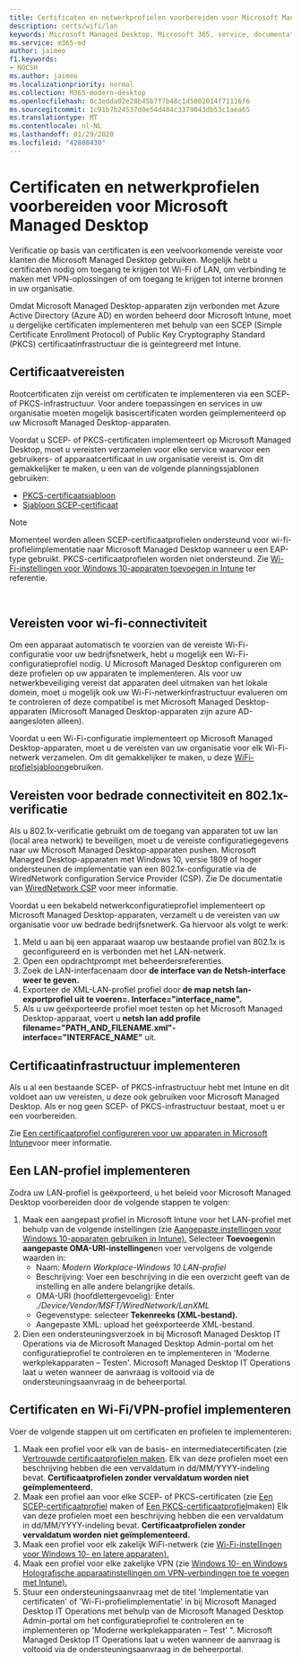 ```yaml
---
title: Certificaten en netwerkprofielen voorbereiden voor Microsoft Managed Desktop
description: certs/wifi/lan
keywords: Microsoft Managed Desktop, Microsoft 365, service, documentatie
ms.service: m365-md
author: jaimeo
f1.keywords:
- NOCSH
ms.author: jaimeo
ms.localizationpriority: normal
ms.collection: M365-modern-desktop
ms.openlocfilehash: 0c3edda92e28b45b7f7b48c1d5002014f71116f6
ms.sourcegitcommit: 1c91b7b24537d0e54d484c3379043db53c1aea65
ms.translationtype: MT
ms.contentlocale: nl-NL
ms.lasthandoff: 01/29/2020
ms.locfileid: "42808430"
---
```

# <a name="prepare-certificates-and-network-profiles-for-microsoft-managed-desktop"></a>Certificaten en netwerkprofielen voorbereiden voor Microsoft Managed Desktop  
 
Verificatie op basis van certificaten is een veelvoorkomende vereiste voor klanten die Microsoft Managed Desktop gebruiken. Mogelijk hebt u certificaten nodig om toegang te krijgen tot Wi-Fi of LAN, om verbinding te maken met VPN-oplossingen of om toegang te krijgen tot interne bronnen in uw organisatie.   
 
Omdat Microsoft Managed Desktop-apparaten zijn verbonden met Azure Active Directory (Azure AD) en worden beheerd door Microsoft Intune, moet u dergelijke certificaten implementeren met behulp van een SCEP (Simple Certificate Enrollment Protocol) of Public Key Cryptography Standard (PKCS) certificaatinfrastructuur die is geïntegreerd met Intune.    
 
## <a name="certificate-requirements"></a>Certificaatvereisten 
 
Rootcertificaten zijn vereist om certificaten te implementeren via een SCEP- of PKCS-infrastructuur. Voor andere toepassingen en services in uw organisatie moeten mogelijk basiscertificaten worden geïmplementeerd op uw Microsoft Managed Desktop-apparaten.    
 
Voordat u SCEP- of PKCS-certificaten implementeert op Microsoft Managed Desktop, moet u vereisten verzamelen voor elke service waarvoor een gebruikers- of apparaatcertificaat in uw organisatie vereist is. Om dit gemakkelijker te maken, u een van de volgende planningssjablonen gebruiken:  
 
- [PKCS-certificaatsjabloon](https://github.com/MicrosoftDocs/microsoft-365-docs/raw/public/microsoft-365/managed-desktop/get-ready/downloads/PKCS-certificate-template.xlsx) 
- [Sjabloon SCEP-certificaat](https://github.com/MicrosoftDocs/microsoft-365-docs/raw/public/microsoft-365/managed-desktop/get-ready/downloads/SCEP-certificate-template.xlsx)

>[!NOTE]
>Momenteel worden alleen SCEP-certificaatprofielen ondersteund voor wi-fi-profielimplementatie naar Microsoft Managed Desktop wanneer u een EAP-type gebruikt. PKCS-certificaatprofielen worden niet ondersteund. Zie [Wi-Fi-instellingen voor Windows 10-apparaten toevoegen in Intune](https://docs.microsoft.com/intune/wi-fi-settings-windows) ter referentie.

  
## <a name="wi-fi-connectivity-requirements"></a>Vereisten voor wi-fi-connectiviteit

Om een apparaat automatisch te voorzien van de vereiste Wi-Fi-configuratie voor uw bedrijfsnetwerk, hebt u mogelijk een Wi-Fi-configuratieprofiel nodig. U Microsoft Managed Desktop configureren om deze profielen op uw apparaten te implementeren. Als voor uw netwerkbeveiliging vereist dat apparaten deel uitmaken van het lokale domein, moet u mogelijk ook uw Wi-Fi-netwerkinfrastructuur evalueren om te controleren of deze compatibel is met Microsoft Managed Desktop-apparaten (Microsoft Managed Desktop-apparaten zijn azure AD-aangesloten alleen). 
 
Voordat u een Wi-Fi-configuratie implementeert op Microsoft Managed Desktop-apparaten, moet u de vereisten van uw organisatie voor elk Wi-Fi-netwerk verzamelen. Om dit gemakkelijker te maken, u deze [WiFi-profielsjabloon](https://github.com/MicrosoftDocs/microsoft-365-docs/raw/public/microsoft-365/managed-desktop/get-ready/downloads/WiFi-profile-template.xlsx)gebruiken.
 
 
## <a name="wired-connectivity-requirements-and-8021x-authentication"></a>Vereisten voor bedrade connectiviteit en 802.1x-verificatie 
 
Als u 802.1x-verificatie gebruikt om de toegang van apparaten tot uw lan (local area network) te beveiligen, moet u de vereiste configuratiegegevens naar uw Microsoft Managed Desktop-apparaten pushen. Microsoft Managed Desktop-apparaten met Windows 10, versie 1809 of hoger ondersteunen de implementatie van een 802.1x-configuratie via de WiredNetwork configuration Service Provider (CSP). Zie De documentatie van [WiredNetwork CSP](https://docs.microsoft.com/windows/client-management/mdm/wirednetwork-csp) voor meer informatie. 
 
Voordat u een bekabeld netwerkconfiguratieprofiel implementeert op Microsoft Managed Desktop-apparaten, verzamelt u de vereisten van uw organisatie voor uw bedrade bedrijfsnetwerk. Ga hiervoor als volgt te werk: 
 
 
1. Meld u aan bij een apparaat waarop uw bestaande profiel van 802.1x is geconfigureerd en is verbonden met het LAN-netwerk.  
2. Open een opdrachtprompt met beheerdersreferenties. 
3. Zoek de LAN-interfacenaam door **de interface van de Netsh-interface weer te geven.** 
4. Exporteer de XML-LAN-profiel profiel door **de map netsh lan-exportprofiel uit te voeren=.  Interface="interface_name".** 
5. Als u uw geëxporteerde profiel moet testen op het Microsoft Managed Desktop-apparaat, voert u **netsh lan add profile filename="PATH_AND_FILENAME.xml"-interface="INTERFACE_NAME"** uit. 
 
 
## <a name="deploy-certificate-infrastructure"></a>Certificaatinfrastructuur implementeren  
 
Als u al een bestaande SCEP- of PKCS-infrastructuur hebt met Intune en dit voldoet aan uw vereisten, u deze ook gebruiken voor Microsoft Managed Desktop. Als er nog geen SCEP- of PKCS-infrastructuur bestaat, moet u er een voorbereiden.  
 
Zie [Een certificaatprofiel configureren voor uw apparaten in Microsoft Intune](https://docs.microsoft.com/intune/certificates-configure)voor meer informatie. 
 
 
 
## <a name="deploy-a-lan-profile"></a>Een LAN-profiel implementeren 
 
Zodra uw LAN-profiel is geëxporteerd, u het beleid voor Microsoft Managed Desktop voorbereiden door de volgende stappen te volgen:   
 
1. Maak een aangepast profiel in Microsoft Intune voor het LAN-profiel met behulp van de volgende instellingen (zie [Aangepaste instellingen voor Windows 10-apparaten gebruiken in Intune).](https://docs.microsoft.com/intune/custom-settings-windows-10) Selecteer **Toevoegen**in **aangepaste OMA-URI-instellingen**en voer vervolgens de volgende waarden in: 
    - Naam: *Modern Workplace-Windows 10 LAN-profiel* 
    - Beschrijving: Voer een beschrijving in die een overzicht geeft van de instelling en alle andere belangrijke details. 
    - OMA-URI (hoofdlettergevoelig): Enter *./Device/Vendor/MSFT/WiredNetwork/LanXML*
    - Gegevenstype: selecteer **Tekenreeks (XML-bestand).** 
    - Aangepaste XML: upload het geëxporteerde XML-bestand.
2. Dien een ondersteuningsverzoek in bij Microsoft Managed Desktop IT Operations via de Microsoft Managed Desktop Admin-portal om het configuratieprofiel te controleren en te implementeren in 'Moderne werkplekapparaten – Testen'. Microsoft Managed Desktop IT Operations laat u weten wanneer de aanvraag is voltooid via de ondersteuningsaanvraag in de beheerportal.
 
## <a name="deploy-certificates-and-wi-fivpn-profile"></a>Certificaten en Wi-Fi/VPN-profiel implementeren 
 
 
Voer de volgende stappen uit om certificaten en profielen te implementeren:

1. Maak een profiel voor elk van de basis- en intermediatecertificaten (zie [Vertrouwde certificaatprofielen maken](https://docs.microsoft.com/intune/protect/certificates-configure#step-3-create-trusted-certificate-profiles). Elk van deze profielen moet een beschrijving hebben die een vervaldatum in dd/MM/YYYY-indeling bevat. **Certificaatprofielen zonder vervaldatum worden niet geïmplementeerd.**
2. Maak een profiel aan voor elke SCEP- of PKCS-certificaten (zie [Een SCEP-certificaatprofiel](https://docs.microsoft.com/intune/protect/certificates-scep-configure#create-a-scep-certificate-profile) maken of [Een PKCS-certificaatprofiel](https://docs.microsoft.com/intune/protect/certficates-pfx-configure#create-a-pkcs-certificate-profile)maken) Elk van deze profielen moet een beschrijving hebben die een vervaldatum in dd/MM/YYYY-indeling bevat. **Certificaatprofielen zonder vervaldatum worden niet geïmplementeerd.**
3. Maak een profiel voor elk zakelijk WiFi-netwerk (zie [Wi-Fi-instellingen voor Windows 10- en latere apparaten).](https://docs.microsoft.com/intune/wi-fi-settings-windows)
4. Maak een profiel voor elke zakelijke VPN (zie [Windows 10- en Windows Holografische apparaatinstellingen om VPN-verbindingen toe te voegen met Intune).](https://docs.microsoft.com/intune/vpn-settings-windows-10)
5. Stuur een ondersteuningsaanvraag met de titel 'Implementatie van certificaten' of 'Wi-Fi-profielimplementatie' in bij Microsoft Managed Desktop IT Operations met behulp van de Microsoft Managed Desktop Admin-portal om het configuratieprofiel te controleren en te implementeren op 'Moderne werkplekapparaten – Test' ". Microsoft Managed Desktop IT Operations laat u weten wanneer de aanvraag is voltooid via de ondersteuningsaanvraag in de beheerportal. 
 
 
